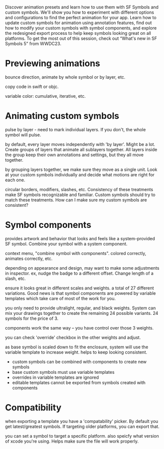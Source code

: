 Discover animation presets and learn how to use them with SF Symbols and custom symbols. We'll show you how to experiment with different options and configurations to find the perfect animation for your app. Learn how to update custom symbols for animation using annotation features, find out how to modify your custom symbols with symbol components, and explore the redesigned export process to help keep symbols looking great on all platforms. To get the most out of this session, check out “What's new in SF Symbols 5” from WWDC23.

# Previewing animations

bounce direction, animate by whole symbol or by layer, etc.

copy code in swift or objc.

variable color: cumulative, iterative, etc.
# Animating custom symbols

pulse by layer - need to mark individual layers.  If you don't, the whole symbol will pulse.

by default, every layer moves independently with 'by layer'.  Might be a lot.  Create groups of layers that animate all sublayers together.  All layers inside the group keep their own annotations and settings, but they all move together.

by grouping layers together, we make sure they move as a single unit.  Look at your custom symbols individually and decide what motions are right for each one.

circular borders, modifiers, slashes, etc.  Consistency of these treatments make SF symbols recognizable and familiar.  Custom symbols should try to match these treatments.  How can I make sure my custom symbols are consistent?

# Symbol components

provides artwork and behavior that looks and feels like  a system-provided SF symbol.  Combine your symbol with a system component.

context menu, "combine symbol with components".  colored correctly, animates correctly, etc.

depending on appearance and design, may want to make some adjustments in inspector.  ex, nudge the badge to a different offset.  Change length of a slash, etc.

ensure it looks great in different scales and weights.  a total of 27 different variations.  Good news is that symbol components are powered by variable templates which take care of most of the work for you.

you only need to provide ultralight, regular, and black weights.  System can mix your drawings together to create the remaining 24 possible variants.  24 symbols for the price of 3.

components work the same way – you have control over those 3 weights.  

you can check 'override' checkbox in the other weights and adjust.  

as base symbol is scaled down to fit the enclosure, system will use the variable template to increase weight.  helps to keep looking consistent.

* custom symbols can be combined with components to create new symbols
* base custom symbols must use variable templates
* overrides in variable templates are ignored
* editable templates cannot be exported from symbols created with components
# Compatibility

when exporting a template you have a 'compatability' picker.  By default you get latest/greatest symbols.  If targeting older platforms, you can export that.

you can set a symbol to target a specific platform.  also speicfy what version of xcode you're using.  Helps make sure the file will work properly.




